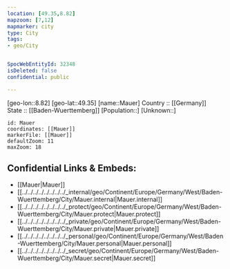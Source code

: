 ```yaml
---
location: [49.35,8.82] 
mapzoom: [7,12] 
mapmarker: city 
type: City
tags:
- geo/City


SpocWebEntityId: 32348
isDeleted: false
confidential: public

---
```

[geo-lon::8.82] 
[geo-lat::49.35] 
[name::Mauer] 
Country :: [[Germany]]  
State :: [[Baden-Wuerttemberg]] 
[Population::] 
[Unknown::] 


```leaflet
id: Mauer
coordinates: [[Mauer]] 
markerFile: [[Mauer]] 
defaultZoom: 11 
maxZoom: 18
```


## Confidential Links & Embeds: 
- [[Mauer|Mauer]]  
- [[../../../../../../../../_internal/geo/Continent/Europe/Germany/West/Baden-Wuerttemberg/City/Mauer.internal|Mauer.internal]] 
- [[../../../../../../../../_protect/geo/Continent/Europe/Germany/West/Baden-Wuerttemberg/City/Mauer.protect|Mauer.protect]] 
- [[../../../../../../../../_private/geo/Continent/Europe/Germany/West/Baden-Wuerttemberg/City/Mauer.private|Mauer.private]] 
- [[../../../../../../../../_personal/geo/Continent/Europe/Germany/West/Baden-Wuerttemberg/City/Mauer.personal|Mauer.personal]] 
- [[../../../../../../../../_secret/geo/Continent/Europe/Germany/West/Baden-Wuerttemberg/City/Mauer.secret|Mauer.secret]] 
